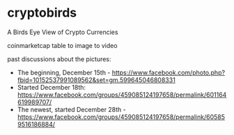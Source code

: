 cryptobirds
===========

A Birds Eye View of Crypto Currencies

coinmarketcap table to image to video

past discussions about the pictures:
* The beginning, December 15th - https://www.facebook.com/photo.php?fbid=10152537991089562&set=gm.599645046808331
* Started December 18th: https://www.facebook.com/groups/459085124197658/permalink/601164619989707/
* The newest, started December 28th - https://www.facebook.com/groups/459085124197658/permalink/605859516186884/

